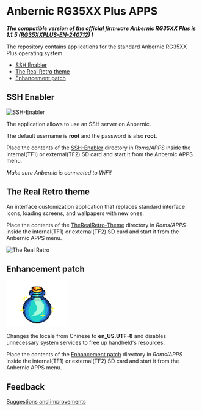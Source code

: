 # Anbernic RG35XX Plus APPS

***The compatible version of the official firmware Anbernic RG35XX Plus is 1.1.5 ([RG35XXPLUS-EN-240712](https://win.anbernic.com/download/318.html)) !***

The repository contains applications for
the standard Anbernic RG35XX Plus operating system.

* [SSH Enabler](#ssh-enabler)
* [The Real Retro theme](#the-real-retro-theme)
* [Enhancement patch](#enhancement-patch)

## SSH Enabler

![SSH-Enabler](SSH-Enabler/Imgs/EnableSSH.png)

The application allows to use an SSH server on Anbernic.

The default username is **root** and the password is also **root**.

Place the contents of the [SSH-Enabler](https://github.com/exdial/anbernic-apps/tree/master/SSH-Enabler)
directory in *Roms/APPS* inside the internal(TF1) or external(TF2) SD card and start it from the Anbernic APPS menu.

_Make sure Anbernic is connected to WiFi!_

## The Real Retro theme

An interface customization application that replaces standard interface icons,
loading screens, and wallpapers with new ones.

Place the contents of the [TheRealRetro-Theme](https://github.com/exdial/anbernic-apps/tree/master/TheRealRetro-Theme)
directory in *Roms/APPS* inside the internal(TF1) or external(TF2) SD card and start it from the Anbernic APPS menu.

![The Real Retro](.github/assets/trrt-preview.png)

## Enhancement patch

![Enhancement-Patch](Enhancement-Patch/Imgs/Enhancement-Patch.png)

Changes the locale from Chinese to **en_US.UTF-8** and disables unnecessary system services to free up handheld's resources.

Place the contents of the [Enhancement patch](https://github.com/exdial/anbernic-apps/tree/master/Enhancement-Patch)
directory in *Roms/APPS* inside the internal(TF1) or external(TF2) SD card and start it from the Anbernic APPS menu.

## Feedback

[Suggestions and improvements](https://github.com/exdial/anbernic-apps/issues)
